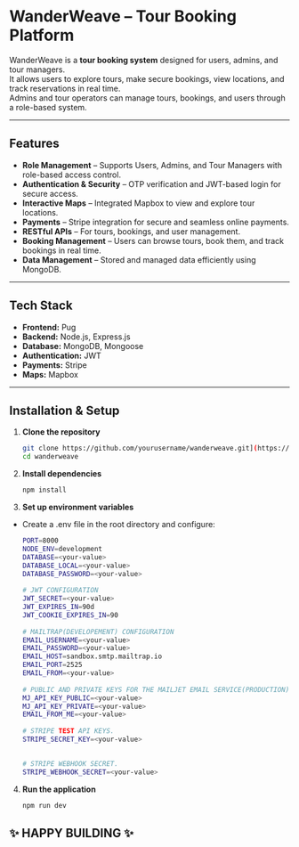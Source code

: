 # WanderWeave – Tour Booking Platform

WanderWeave is a **tour booking system** designed for users, admins, and tour managers.  
It allows users to explore tours, make secure bookings, view locations, and track reservations in real time.  
Admins and tour operators can manage tours, bookings, and users through a role-based system.  

---

## Features

- **Role Management** – Supports Users, Admins, and Tour Managers with role-based access control.  
- **Authentication & Security** – OTP verification and JWT-based login for secure access.  
- **Interactive Maps** – Integrated Mapbox to view and explore tour locations.  
- **Payments** – Stripe integration for secure and seamless online payments.  
- **RESTful APIs** – For tours, bookings, and user management.  
- **Booking Management** – Users can browse tours, book them, and track bookings in real time.  
- **Data Management** – Stored and managed data efficiently using MongoDB.  

---

## Tech Stack

- **Frontend:** Pug 
- **Backend:** Node.js, Express.js  
- **Database:** MongoDB, Mongoose  
- **Authentication:** JWT
- **Payments:** Stripe  
- **Maps:** Mapbox    

---

## Installation & Setup

1. **Clone the repository**
   ```bash
   git clone https://github.com/yourusername/wanderweave.git](https://github.com/mobin04/wonderweave.git
   cd wanderweave

2. **Install dependencies**
   ```bash
   npm install
3. **Set up environment variables**
-  Create a .env file in the root directory and configure:
   ```bash
   PORT=8000
   NODE_ENV=development
   DATABASE=<your-value>
   DATABASE_LOCAL=<your-value>
   DATABASE_PASSWORD=<your-value>
    
   # JWT CONFIGURATION
   JWT_SECRET=<your-value>
   JWT_EXPIRES_IN=90d
   JWT_COOKIE_EXPIRES_IN=90
    
   # MAILTRAP(DEVELOPEMENT) CONFIGURATION
   EMAIL_USERNAME=<your-value>
   EMAIL_PASSWORD=<your-value>
   EMAIL_HOST=sandbox.smtp.mailtrap.io
   EMAIL_PORT=2525
   EMAIL_FROM=<your-value>
    
   # PUBLIC AND PRIVATE KEYS FOR THE MAILJET EMAIL SERVICE(PRODUCTION)
   MJ_API_KEY_PUBLIC=<your-value>
   MJ_API_KEY_PRIVATE=<your-value>
   EMAIL_FROM_ME=<your-value>
    
   # STRIPE TEST API KEYS.
   STRIPE_SECRET_KEY=<your-value>

    
   # STRIPE WEBHOOK SECRET.
   STRIPE_WEBHOOK_SECRET=<your-value>
   
4. **Run the application**
   ```bash
   npm run dev
   
## ✨ HAPPY BUILDING ✨
